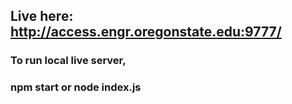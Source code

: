 ## Live here: http://access.engr.oregonstate.edu:9777/

### To run local live server,
### npm start or node index.js
